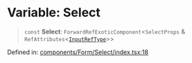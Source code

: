 # Variable: Select

> `const` **Select**: `ForwardRefExoticComponent`\<`SelectProps` & `RefAttributes`\<[`InputRefType`](../type-aliases/InputRefType.md)\>\>

Defined in: [components/Form/Select/index.tsx:18](https://github.com/onyx-og/prismal-react/blob/c800194f7409ec5ee2985ddabc203568950fbd7d/packages/react/src/components/Form/Select/index.tsx#L18)
